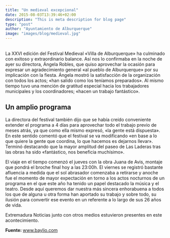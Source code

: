 ```yaml
---
title: "Un medieval excepcional"
date: 2015-08-03T13:39:46+02:00
description: "This is meta description for blog page"
type: "post"
author: "Ayuntamiento de Alburquerque"
image: "images/blog/medieval.jpg"
---
```


<br>
La XXVI edición del Festival Medieval «Villa de Alburquerque» ha culminado con exitoso y extraordinario balance. Así nos lo confirmaba en la noche de ayer su directora, Ángela Robles, que quiso aprovechar la ocasión para expresar un agradecimiento general «al pueblo de Alburquerque» por su implicación con la fiesta. Ángela mostró la satisfacción de la organización con todos los actos; «han salido como los teníamos preparados». Al mismo tiempo tuvo una mención de gratitud especial hacia los trabajadores municipales y los coordinadores; «hacen un trabajo fantástico».

## Un amplio programa

La directora del festival también dijo que se había creído conveniente extender el programa a 4 días para aprovechar todo el trabajo previo de meses atrás, ya que como ella mismo expresó, «la gente está dispuesta». En este sentido comentó que el festival se va modificando «en base a lo que quiere la gente que coordina, lo que hacemos es dejarnos llevar». Terminó destacando que la mayor amplitud del paseo de Las Laderas tras las obras ha sido «fantástico, nos beneficia muchísimo».

El viaje en el tiempo comenzó el jueves con la obra Juana de Avis, montaje que pondrá el broche final hoy a las 23:00h. El viernes se registró bastante afluencia a medida que el sol abrasador comenzaba a retirarse y anoche fue el momento de mayor expectación en torno a los actos nocturnos de un programa en el que este año ha tenido un papel destacado la música y el teatro. Desde aquí queremos dar nuestra más sincera enhorabuena a todos los que de alguna u otra forma han aportado su trabajo y sobre todo, su ilusión para convertir ese evento en un referente a lo largo de sus 26 años de vida.

Extremadura Noticias junto con otros medios estuvieron presentes en este acontecimiento.

<b>Fuente: </b> www.baylio.com
<br>